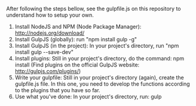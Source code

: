 After following the steps bellow, see the gulpfile.js on this repository to understand how to setup your own.

1. Install NodeJS and NPM (Node Package Manager): http://nodejs.org/download/
2. Install GulpJS (globally): run "npm install gulp -g"
3. Install GulpJS (in the project): In your project's directory, run "npm install gulp --save-dev"
4. Install plugins: Still in your project's directory, do the command: npm install <plugin-name> (Find plugins on the official GulpJS website: http://gulpjs.com/plugins/)
5. Write your gulpfile: Still in your project's directory (again), create the gulpfile.js file. In this one, you need to develop the functions according to the plugins that you have so far.
6. Use what you've done: In your project's directory, run: gulp <name-of-created-task>
